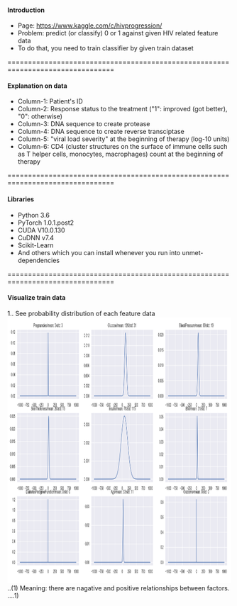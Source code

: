 
#### Introduction
- Page: https://www.kaggle.com/c/hivprogression/
- Problem: predict (or classify) 0 or 1 against given HIV related feature data
- To do that, you need to train classifier by given train dataset

================================================================================
#### Explanation on data
- Column-1: Patient's ID
- Column-2: Response status to the treatment ("1": improved (got better), "0": otherwise)
- Column-3: DNA sequence to create protease
- Column-4: DNA sequence to create reverse transciptase
- Column-5: "viral load severity" at the beginning of therapy (log-10 units)
- Column-6: CD4 (cluster structures on the surface of immune cells such as T helper cells, monocytes, macrophages) count at the beginning of therapy

================================================================================
#### Libraries
- Python 3.6
- PyTorch 1.0.1.post2
- CUDA V10.0.130
- CuDNN v7.4
- Scikit-Learn
- And others which you can install whenever you run into unmet-dependencies

================================================================================
#### Visualize train data  
1.. See probability distribution of each feature data<br/>
<img src="https://raw.githubusercontent.com/youngminpark2559/bio_code/master/My_code/V_0001/prj_root/img_out/Analyze_train_data/2019_05_09_20%3A38%3A42.png" alt="drawing" width="600" height="600"/><br/>
..(1) Meaning: there are nagative and positive relationships between factors.<br/>
....1) 
